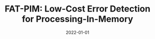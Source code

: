 ---
title: "FAT-PIM: Low-Cost Error Detection for Processing-In-Memory"
collection: publications
permalink: /publication/2022-01-01-FAT-PIM-Low-Cost-Error-Detection-for-Processing-In-Memory
date: 2022-01-01
venue: 'CoRR'
paperurl: 'https://doi.org/10.48550/arXiv.2207.12231'
citation: ' Kazi Zubair,  Sumit Jha,  David Mohaisen,  Clayton Hughes,  Amro Awad, &quot;FAT-PIM: Low-Cost Error Detection for Processing-In-Memory.&quot; CoRR, 2022.'
---